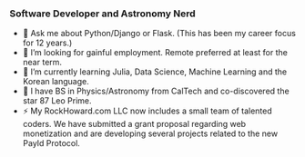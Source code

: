 ### Software Developer and Astronomy Nerd
- 💬 Ask me about Python/Django or Flask. (This has been my career focus for 12 years.)
- 👯 I’m looking for gainful employment. Remote preferred at least for the near term.
- 🌱 I’m currently learning Julia, Data Science, Machine Learning and the Korean language.
- 🔭 I have BS in Physics/Astronomy from CalTech and co-discovered the star 87 Leo Prime.
- ⚡ My RockHoward.com LLC now includes a small team of talented coders. We have submitted a grant proposal regarding web monetization and are developing several projects related to the new PayId Protocol.
